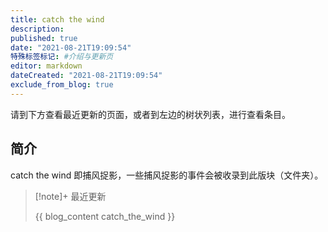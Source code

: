 ```yaml
---
title: catch the wind
description:
published: true
date: "2021-08-21T19:09:54"
特殊标签标记: #介绍与更新页
editor: markdown
dateCreated: "2021-08-21T19:09:54"
exclude_from_blog: true
---
```


请到下方查看最近更新的页面，或者到左边的树状列表，进行查看条目。

## 简介

catch the wind 即捕风捉影，一些捕风捉影的事件会被收录到此版块（文件夹）。

> [!note]+ 最近更新
>
> {{ blog_content catch_the_wind }}
